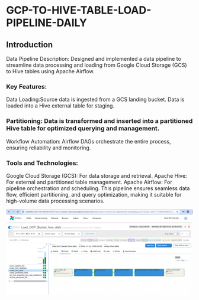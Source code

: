 # GCP-TO-HIVE-TABLE-LOAD-PIPELINE-DAILY

## Introduction
Data Pipeline Description:
Designed and implemented a data pipeline to streamline data processing and loading from Google Cloud Storage (GCS) to Hive tables using Apache Airflow.

### Key Features:
Data Loading:Source data is ingested from a GCS landing bucket.
Data is loaded into a Hive external table for staging.

### Partitioning: Data is transformed and inserted into a partitioned Hive table for optimized querying and management.
Workflow Automation: Airflow DAGs orchestrate the entire process, ensuring reliability and monitoring.

### Tools and Technologies:
Google Cloud Storage (GCS): For data storage and retrieval.
Apache Hive: For external and partitioned table management.
Apache Airflow: For pipeline orchestration and scheduling.
This pipeline ensures seamless data flow, efficient partitioning, and query optimization, making it suitable for high-volume data processing scenarios.


![PIPELINE FLOW](https://github.com/SandipJadhav7843/GCP-TO-HIVE-TABLE-LOAD-PIPELINE-DAILY/blob/main/Pipeline_Flow.png)
